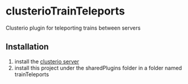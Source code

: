 # clusterioTrainTeleports
Clusterio plugin for teleporting trains between servers


## Installation ##
1. install the [clusterio server](https://github.com/Danielv123/factorioClusterio)
2. install this project under the sharedPlugins folder in a folder named trainTeleports

